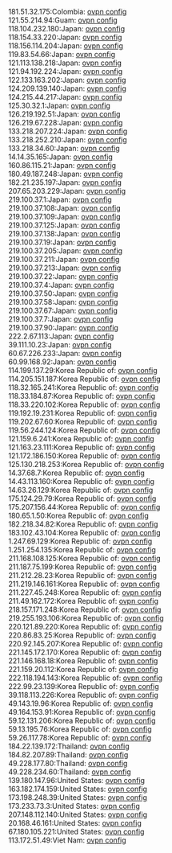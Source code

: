 181.51.32.175:Colombia: [ovpn config](vpn/181_51_32_175.ovpn)  
121.55.214.94:Guam: [ovpn config](vpn/121_55_214_94.ovpn)  
118.104.232.180:Japan: [ovpn config](vpn/118_104_232_180.ovpn)  
118.154.33.220:Japan: [ovpn config](vpn/118_154_33_220.ovpn)  
118.156.114.204:Japan: [ovpn config](vpn/118_156_114_204.ovpn)  
119.83.54.66:Japan: [ovpn config](vpn/119_83_54_66.ovpn)  
121.113.138.218:Japan: [ovpn config](vpn/121_113_138_218.ovpn)  
121.94.192.224:Japan: [ovpn config](vpn/121_94_192_224.ovpn)  
122.133.163.202:Japan: [ovpn config](vpn/122_133_163_202.ovpn)  
124.209.139.140:Japan: [ovpn config](vpn/124_209_139_140.ovpn)  
124.215.44.217:Japan: [ovpn config](vpn/124_215_44_217.ovpn)  
125.30.32.1:Japan: [ovpn config](vpn/125_30_32_1.ovpn)  
126.219.192.51:Japan: [ovpn config](vpn/126_219_192_51.ovpn)  
126.219.67.228:Japan: [ovpn config](vpn/126_219_67_228.ovpn)  
133.218.207.224:Japan: [ovpn config](vpn/133_218_207_224.ovpn)  
133.218.252.210:Japan: [ovpn config](vpn/133_218_252_210.ovpn)  
133.218.34.60:Japan: [ovpn config](vpn/133_218_34_60.ovpn)  
14.14.35.165:Japan: [ovpn config](vpn/14_14_35_165.ovpn)  
160.86.115.21:Japan: [ovpn config](vpn/160_86_115_21.ovpn)  
180.49.187.248:Japan: [ovpn config](vpn/180_49_187_248.ovpn)  
182.21.235.197:Japan: [ovpn config](vpn/182_21_235_197.ovpn)  
207.65.203.229:Japan: [ovpn config](vpn/207_65_203_229.ovpn)  
219.100.37.1:Japan: [ovpn config](vpn/219_100_37_1.ovpn)  
219.100.37.108:Japan: [ovpn config](vpn/219_100_37_108.ovpn)  
219.100.37.109:Japan: [ovpn config](vpn/219_100_37_109.ovpn)  
219.100.37.125:Japan: [ovpn config](vpn/219_100_37_125.ovpn)  
219.100.37.138:Japan: [ovpn config](vpn/219_100_37_138.ovpn)  
219.100.37.19:Japan: [ovpn config](vpn/219_100_37_19.ovpn)  
219.100.37.205:Japan: [ovpn config](vpn/219_100_37_205.ovpn)  
219.100.37.211:Japan: [ovpn config](vpn/219_100_37_211.ovpn)  
219.100.37.213:Japan: [ovpn config](vpn/219_100_37_213.ovpn)  
219.100.37.22:Japan: [ovpn config](vpn/219_100_37_22.ovpn)  
219.100.37.4:Japan: [ovpn config](vpn/219_100_37_4.ovpn)  
219.100.37.50:Japan: [ovpn config](vpn/219_100_37_50.ovpn)  
219.100.37.58:Japan: [ovpn config](vpn/219_100_37_58.ovpn)  
219.100.37.67:Japan: [ovpn config](vpn/219_100_37_67.ovpn)  
219.100.37.7:Japan: [ovpn config](vpn/219_100_37_7.ovpn)  
219.100.37.90:Japan: [ovpn config](vpn/219_100_37_90.ovpn)  
222.2.67.113:Japan: [ovpn config](vpn/222_2_67_113.ovpn)  
39.111.10.23:Japan: [ovpn config](vpn/39_111_10_23.ovpn)  
60.67.226.233:Japan: [ovpn config](vpn/60_67_226_233.ovpn)  
60.99.168.92:Japan: [ovpn config](vpn/60_99_168_92.ovpn)  
114.199.137.29:Korea Republic of: [ovpn config](vpn/114_199_137_29.ovpn)  
114.205.151.187:Korea Republic of: [ovpn config](vpn/114_205_151_187.ovpn)  
118.32.165.241:Korea Republic of: [ovpn config](vpn/118_32_165_241.ovpn)  
118.33.184.87:Korea Republic of: [ovpn config](vpn/118_33_184_87.ovpn)  
118.33.220.102:Korea Republic of: [ovpn config](vpn/118_33_220_102.ovpn)  
119.192.19.231:Korea Republic of: [ovpn config](vpn/119_192_19_231.ovpn)  
119.202.67.60:Korea Republic of: [ovpn config](vpn/119_202_67_60.ovpn)  
119.56.244.124:Korea Republic of: [ovpn config](vpn/119_56_244_124.ovpn)  
121.159.6.241:Korea Republic of: [ovpn config](vpn/121_159_6_241.ovpn)  
121.163.23.111:Korea Republic of: [ovpn config](vpn/121_163_23_111.ovpn)  
121.172.186.150:Korea Republic of: [ovpn config](vpn/121_172_186_150.ovpn)  
125.130.218.253:Korea Republic of: [ovpn config](vpn/125_130_218_253.ovpn)  
14.37.68.7:Korea Republic of: [ovpn config](vpn/14_37_68_7.ovpn)  
14.43.113.160:Korea Republic of: [ovpn config](vpn/14_43_113_160.ovpn)  
14.63.26.129:Korea Republic of: [ovpn config](vpn/14_63_26_129.ovpn)  
175.124.29.79:Korea Republic of: [ovpn config](vpn/175_124_29_79.ovpn)  
175.207.156.44:Korea Republic of: [ovpn config](vpn/175_207_156_44.ovpn)  
180.65.1.50:Korea Republic of: [ovpn config](vpn/180_65_1_50.ovpn)  
182.218.34.82:Korea Republic of: [ovpn config](vpn/182_218_34_82.ovpn)  
183.102.43.104:Korea Republic of: [ovpn config](vpn/183_102_43_104.ovpn)  
1.247.69.129:Korea Republic of: [ovpn config](vpn/1_247_69_129.ovpn)  
1.251.254.135:Korea Republic of: [ovpn config](vpn/1_251_254_135.ovpn)  
211.168.108.125:Korea Republic of: [ovpn config](vpn/211_168_108_125.ovpn)  
211.187.75.199:Korea Republic of: [ovpn config](vpn/211_187_75_199.ovpn)  
211.212.28.23:Korea Republic of: [ovpn config](vpn/211_212_28_23.ovpn)  
211.219.146.161:Korea Republic of: [ovpn config](vpn/211_219_146_161.ovpn)  
211.227.45.248:Korea Republic of: [ovpn config](vpn/211_227_45_248.ovpn)  
211.49.162.172:Korea Republic of: [ovpn config](vpn/211_49_162_172.ovpn)  
218.157.171.248:Korea Republic of: [ovpn config](vpn/218_157_171_248.ovpn)  
219.255.193.106:Korea Republic of: [ovpn config](vpn/219_255_193_106.ovpn)  
220.121.89.220:Korea Republic of: [ovpn config](vpn/220_121_89_220.ovpn)  
220.86.83.25:Korea Republic of: [ovpn config](vpn/220_86_83_25.ovpn)  
220.92.145.207:Korea Republic of: [ovpn config](vpn/220_92_145_207.ovpn)  
221.145.172.170:Korea Republic of: [ovpn config](vpn/221_145_172_170.ovpn)  
221.146.168.18:Korea Republic of: [ovpn config](vpn/221_146_168_18.ovpn)  
221.159.20.112:Korea Republic of: [ovpn config](vpn/221_159_20_112.ovpn)  
222.118.194.143:Korea Republic of: [ovpn config](vpn/222_118_194_143.ovpn)  
222.99.23.139:Korea Republic of: [ovpn config](vpn/222_99_23_139.ovpn)  
39.118.113.226:Korea Republic of: [ovpn config](vpn/39_118_113_226.ovpn)  
49.143.19.96:Korea Republic of: [ovpn config](vpn/49_143_19_96.ovpn)  
49.164.153.91:Korea Republic of: [ovpn config](vpn/49_164_153_91.ovpn)  
59.12.131.206:Korea Republic of: [ovpn config](vpn/59_12_131_206.ovpn)  
59.13.195.76:Korea Republic of: [ovpn config](vpn/59_13_195_76.ovpn)  
59.26.117.78:Korea Republic of: [ovpn config](vpn/59_26_117_78.ovpn)  
184.22.139.172:Thailand: [ovpn config](vpn/184_22_139_172.ovpn)  
184.82.207.89:Thailand: [ovpn config](vpn/184_82_207_89.ovpn)  
49.228.177.80:Thailand: [ovpn config](vpn/49_228_177_80.ovpn)  
49.228.234.60:Thailand: [ovpn config](vpn/49_228_234_60.ovpn)  
139.180.147.96:United States: [ovpn config](vpn/139_180_147_96.ovpn)  
163.182.174.159:United States: [ovpn config](vpn/163_182_174_159.ovpn)  
173.198.248.39:United States: [ovpn config](vpn/173_198_248_39.ovpn)  
173.233.73.3:United States: [ovpn config](vpn/173_233_73_3.ovpn)  
207.148.112.140:United States: [ovpn config](vpn/207_148_112_140.ovpn)  
20.168.46.161:United States: [ovpn config](vpn/20_168_46_161.ovpn)  
67.180.105.221:United States: [ovpn config](vpn/67_180_105_221.ovpn)  
113.172.51.49:Viet Nam: [ovpn config](vpn/113_172_51_49.ovpn)  
